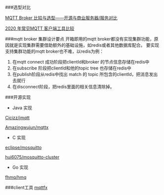 
###选型对比

[MQTT Broker 比较与选型——开源与商业服务器/服务对比](https://wivwiv.com/post/best-mqtt-broker/)

[2020 年常见MQTT 客户端工具比较](https://www.emqx.io/cn/blog/mqtt-client-tools)

###mqtt broker 集群设计要点
开箱即用的mqtt broker都没有实现集群功能，原因就是实现集群需要借助额外的基础设施，如redis或者其他数据库配合。
要实现支持集群功能的mqtt broker也不难，以redis为例：
1. 在mqtt connect 成功阶段把clientId和broker 的节点信息存储在redis中
2. 在subscribe 阶段把clientId和他的topic tree 也存储在redis中
3. 在publish阶段从redis中找出 match 的 topic 所包含的clientId，把消息发出去就行
4. 在disconnect阶段，把redis里面的相关信息清除掉。

###开源实现

- Java 实现

[Cicizz/jmqtt](https://github.com/Cicizz/jmqtt)

[Amazingwujun/mqttx](https://github.com/Amazingwujun/mqttx)

- C 实现

[eclipse/mosquitto](https://github.com/eclipse/mosquitto)

[hui6075/mosquitto-cluster](https://github.com/hui6075/mosquitto-cluster)

- Go 实现

[fhmq/hmq](https://github.com/fhmq/hmq)

###client工具
[mqttfx](http://mqttfx.jensd.de/index.php/download)
